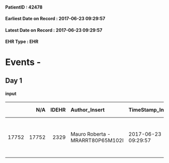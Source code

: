 
#### PatientID : 42478
#### Earliest Date on Record : 2017-06-23 09:29:57
#### Latest Date on Record : 2017-06-23 09:29:57
#### EHR Type : EHR

# Events - 

## Day 1

#### input
|       |    N/A |   IDEHR | Author_Insert                    | TimeStamp_Insert    | EHRType   |   PatientID |   IDDigitalSignDocument | persone_vicine   |   Unnamed: 0_y.1 |   IDDIAGNOSI_ICD |   Non_Rilevabile_y.1 | Note_Non_Rilevabile_y.1   | I_ICD                               | II_ICD                                                                             | III_ICD                                         | IV_ICD                                                        | V_ICD                       | VI_ICD                                                         | I_Anno   | II_Anno   | III_Anno   | I_Mese   |
|------:|-------:|--------:|:---------------------------------|:--------------------|:----------|------------:|------------------------:|:-----------------|-----------------:|-----------------:|---------------------:|:--------------------------|:------------------------------------|:-----------------------------------------------------------------------------------|:------------------------------------------------|:--------------------------------------------------------------|:----------------------------|:---------------------------------------------------------------|:---------|:----------|:-----------|:---------|
| 17752 |  17752 |    2329 | Mauro Roberta - MRARRT80P65M102I | 2017-06-23 09:29:57 | EHR       |       42478 |                  792244 | N/A              |             3313 |             3313 |                    0 | NR                        | 1640 - Tumori maligni del timo#2919 | 1961 - Tumori maligni secondari e non specificati dei linfonodi intratoracici#2141 | 1972 - Tumori maligni secondari del pleura#2150 | 07054 - Epatite C cronica senza menzione di coma epatico#2008 | V667 - Cure palliative#2402 | V604 - Mancanza di un familiare capace di prestare cure#2383=0 | 2016#56  | 2016#56   | 2016#56    | 01#01    |


